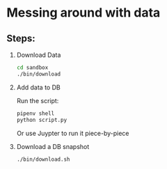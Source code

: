 # Messing around with data

## Steps:

1. Download Data

   ```bash
   cd sandbox
   ./bin/download
   ```

1. Add data to DB

   Run the script:

   ```bash
   pipenv shell
   python script.py
   ```

   Or use Juypter to run it piece-by-piece

1. Download a DB snapshot

   ```bash
   ./bin/download.sh
   ```
